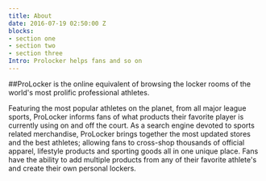 ```yaml
---
title: About
date: 2016-07-19 02:50:00 Z
blocks:
- section one
- section two
- section three
Intro: Prolocker helps fans and so on
---
```


##ProLocker is the online equivalent of browsing the locker rooms of the world's most prolific professional athletes. 

Featuring the most popular athletes on the planet, from all major league sports, ProLocker informs fans of what products their favorite player is currently using on and off the court. As a search engine devoted to sports related merchandise, ProLocker brings together the most updated stores and the best athletes; allowing fans to cross-shop thousands of official apparel, lifestyle products and sporting goods all in one unique place. Fans have the ability to add multiple products from any of their favorite athlete's and create their own personal lockers.